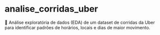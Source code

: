 # analise_corridas_uber
🚕 Análise exploratória de dados (EDA) de um dataset de corridas da Uber para identificar padrões de horários, locais e dias de maior movimento.
